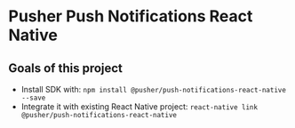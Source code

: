 # Pusher Push Notifications React Native

## Goals of this project

* Install SDK with: `npm install @pusher/push-notifications-react-native --save`
* Integrate it with existing React Native project: `react-native link @pusher/push-notifications-react-native`
